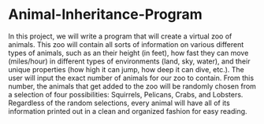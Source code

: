 # Animal-Inheritance-Program
In this project, we will write a program that will create a virtual zoo of animals. This zoo will contain all sorts of information on various different types of animals, such as an their height (in feet), how fast they can move (miles/hour) in different types of environments (land, sky, water), and their unique properties (how high it can jump, how deep it can dive, etc.). The user will input the exact number of animals for our zoo to contain. From this number, the animals that get added to the zoo will be randomly chosen from a selection of four possibilities: Squirrels, Pelicans, Crabs, and Lobsters. Regardless of the random selections, every animal will have all of its information printed out in a clean and organized fashion for easy reading.
